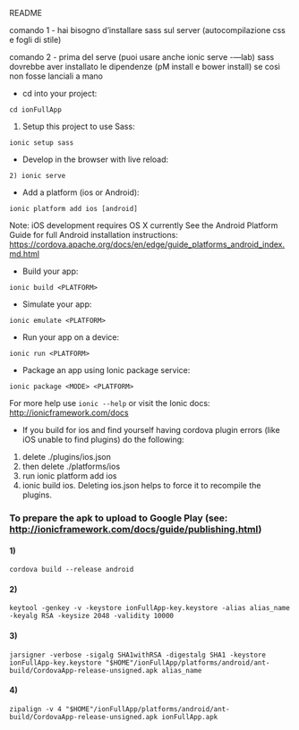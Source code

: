 README

comando 1 - hai bisogno d’installare sass sul server (autocompilazione css e fogli di stile)

comando 2 - prima del serve (puoi usare anche ionic serve -—lab) sass dovrebbe aver installato le dipendenze (pM install e bower install) se così non fosse lanciali a mano


* cd into your project:
```
cd ionFullApp
```

1) Setup this project to use Sass:
```
ionic setup sass
```

* Develop in the browser with live reload:
```
2) ionic serve
```

* Add a platform (ios or Android):
```
ionic platform add ios [android]
```

Note: iOS development requires OS X currently
See the Android Platform Guide for full Android installation instructions:
https://cordova.apache.org/docs/en/edge/guide_platforms_android_index.md.html

* Build your app:
```
ionic build <PLATFORM>
```

* Simulate your app:
```
ionic emulate <PLATFORM>
```

* Run your app on a device:
```
ionic run <PLATFORM>
```

* Package an app using Ionic package service:
```
ionic package <MODE> <PLATFORM>
```

For more help use ```ionic --help``` or visit the Ionic docs: http://ionicframework.com/docs

* If you build for ios and find yourself having cordova plugin errors (like iOS unable to find plugins) do the following:

1. delete ./plugins/ios.json
2. then delete ./platforms/ios
3. run ionic platform add ios
4. ionic build ios.
Deleting ios.json helps to force it to recompile the plugins.



### To prepare the apk to upload to Google Play (see: http://ionicframework.com/docs/guide/publishing.html)
#### 1)
```
cordova build --release android
```
#### 2)
```
keytool -genkey -v -keystore ionFullApp-key.keystore -alias alias_name -keyalg RSA -keysize 2048 -validity 10000
```
#### 3)
```
jarsigner -verbose -sigalg SHA1withRSA -digestalg SHA1 -keystore ionFullApp-key.keystore "$HOME"/ionFullApp/platforms/android/ant-build/CordovaApp-release-unsigned.apk alias_name
```
#### 4)
```
zipalign -v 4 "$HOME"/ionFullApp/platforms/android/ant-build/CordovaApp-release-unsigned.apk ionFullApp.apk
```
